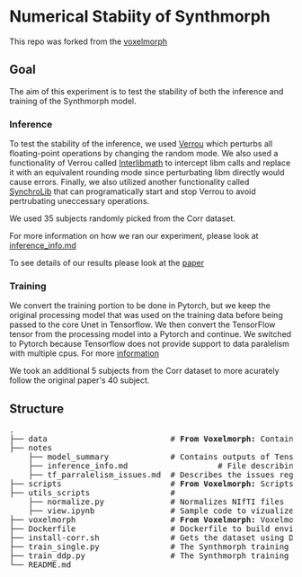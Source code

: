 # Numerical Stabiity of Synthmorph

This repo was forked from the [voxelmorph](https://github.com/voxelmorph/voxelmorph)

## Goal

The aim of this experiment is to test the stability of both the inference and training of the Synthmorph model.


### Inference
To test the stability of the inference, we used [Verrou](https://edf-hpc.github.io/verrou/vr-manual.html) which perturbs all floating-point operations by changing the random mode. We also used a functionality of Verrou called [Interlibmath](https://github.com/edf-hpc/verrou/tree/master/Interlibmath) to intercept libm calls and replace it with an equivalent rounding mode since perturbating libm directly would cause errors. Finally, we also utilized another functionality called [SynchroLib](https://github.com/edf-hpc/verrou/tree/master/synchroLib) that can programatically start and stop Verrou to avoid pertrubating uneccessary operations.

We used 35 subjects randomly picked from the Corr dataset.

For more information on how we ran our experiment, please look at [inference_info.md](./notes/inference_info.md)

To see details of our results please look at the [paper](https://arxiv.org/pdf/2308.01939v1.pdf)

### Training 
We convert the training portion to be done in Pytorch, but we keep the original processing model that was used on the training data before being passed to the core Unet in Tensorflow. We then convert the TensorFlow tensor from the processing model into a Pytorch and continue.
We switched to Pytorch because Tensorflow does not provide support to data paralelism with multiple cpus. For more [information](./notes/tf_parralelism_issues.md) 

We took an additional 5 subjects from the Corr dataset to more acurately follow the original paper's 40 subject.

## Structure
<pre>
. 
├── data                          # <b>From Voxelmorph:</b> Contains basic data to run scripts (models not included)
├── notes                   
    ├── model_summary             # Contains outputs of Tensorflow's summary function of the synthmorph model during training.
    ├── inference_info.md                   # File describing how to register with the provided  files and how to run Verrou.
    ├── tf_parralelism_issues.md  # Describes the issues regarding implementing data paralelism with Tensorflow using only cpus.
├── scripts                       # <b>From Voxelmorph:</b> Scripts to train and register the models
├── utils_scripts                 #
    ├── normalize.py              # Normalizes NIfTI files
    ├── view.ipynb                # Sample code to vizualize NIfTI files
├── voxelmorph                    # <b>From Voxelmorph:</b> Voxelmorph library
├── Dockerfile                    # Dockerfile to build environment containing Verrou 
├── install-corr.sh               # Gets the dataset using Datalad (Assumes you've already installed the Corr dataset).
├── train_single.py               # The Synthmorph training script converted to use PyTorch. Runs on a single machine
├── train_ddp.py                  # The Synthmorph training script converted to use PyTorch and Distribute Data Paralelism. Runs with torchrun on multiple cpus.
└── README.md
</pre>